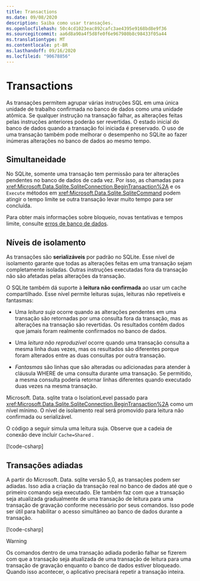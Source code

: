 ```yaml
---
title: Transactions
ms.date: 09/08/2020
description: Saiba como usar transações.
ms.openlocfilehash: 50c4cd1023eac892cafc3ae4395e9168bd8e9f36
ms.sourcegitcommit: aa6d8a90a4f5d8fe0f6e967980b8c98433f05a44
ms.translationtype: MT
ms.contentlocale: pt-BR
ms.lasthandoff: 09/16/2020
ms.locfileid: "90678856"
---
```

# <a name="transactions"></a>Transactions

As transações permitem agrupar várias instruções SQL em uma única unidade de trabalho confirmada no banco de dados como uma unidade atômica. Se qualquer instrução na transação falhar, as alterações feitas pelas instruções anteriores poderão ser revertidas. O estado inicial do banco de dados quando a transação foi iniciada é preservado. O uso de uma transação também pode melhorar o desempenho no SQLite ao fazer inúmeras alterações no banco de dados ao mesmo tempo.

## <a name="concurrency"></a>Simultaneidade

No SQLite, somente uma transação tem permissão para ter alterações pendentes no banco de dados de cada vez. Por isso, as chamadas para <xref:Microsoft.Data.Sqlite.SqliteConnection.BeginTransaction%2A> e os `Execute` métodos em <xref:Microsoft.Data.Sqlite.SqliteCommand> podem atingir o tempo limite se outra transação levar muito tempo para ser concluída.

Para obter mais informações sobre bloqueio, novas tentativas e tempos limite, consulte [erros de banco de dados](database-errors.md).

## <a name="isolation-levels"></a>Níveis de isolamento

As transações são **serializáveis** por padrão no SQLite. Esse nível de isolamento garante que todas as alterações feitas em uma transação sejam completamente isoladas. Outras instruções executadas fora da transação não são afetadas pelas alterações da transação.

O SQLite também dá suporte à **leitura não confirmada** ao usar um cache compartilhado. Esse nível permite leituras sujas, leituras não repetíveis e fantasmas:

- Uma *leitura suja* ocorre quando as alterações pendentes em uma transação são retornadas por uma consulta fora da transação, mas as alterações na transação são revertidas. Os resultados contêm dados que jamais foram realmente confirmados no banco de dados.

- Uma *leitura não reproduzível* ocorre quando uma transação consulta a mesma linha duas vezes, mas os resultados são diferentes porque foram alterados entre as duas consultas por outra transação.

- *Fantasmas* são linhas que são alteradas ou adicionadas para atender à cláusula WHERE de uma consulta durante uma transação. Se permitido, a mesma consulta poderia retornar linhas diferentes quando executado duas vezes na mesma transação.

Microsoft. Data. sqlite trata o IsolationLevel passado para <xref:Microsoft.Data.Sqlite.SqliteConnection.BeginTransaction%2A> como um nível mínimo. O nível de isolamento real será promovido para leitura não confirmada ou serializável.

O código a seguir simula uma leitura suja. Observe que a cadeia de conexão deve incluir `Cache=Shared` .

[!code-csharp[](../../../../samples/snippets/standard/data/sqlite/DirtyReadSample/Program.cs?name=snippet_DirtyRead)]

## <a name="deferred-transactions"></a>Transações adiadas

A partir do Microsoft. Data. sqlite versão 5,0, as transações podem ser adiadas. Isso adia a criação da transação real no banco de dados até que o primeiro comando seja executado. Ele também faz com que a transação seja atualizada gradualmente de uma transação de leitura para uma transação de gravação conforme necessário por seus comandos. Isso pode ser útil para habilitar o acesso simultâneo ao banco de dados durante a transação.

[!code-csharp[](../../../../samples/snippets/standard/data/sqlite/DeferredTransactionSample/Program.cs?name=snippet_DeferredTransaction)]

> [!WARNING]
> Os comandos dentro de uma transação adiada poderão falhar se fizerem com que a transação seja atualizada de uma transação de leitura para uma transação de gravação enquanto o banco de dados estiver bloqueado. Quando isso acontecer, o aplicativo precisará repetir a transação inteira.
